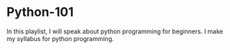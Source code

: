 # Python-101
In this playlist, I will speak about python programming for beginners. I make my syllabus for python programming.
